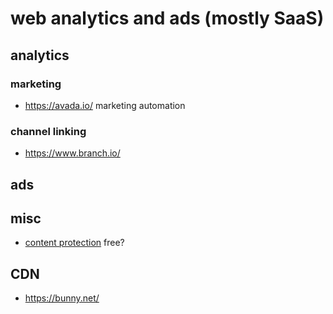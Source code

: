 # web analytics and ads (mostly SaaS)

## analytics

### marketing

* https://avada.io/ marketing automation

### channel linking

* https://www.branch.io/

## ads

## misc

* [content protection](https://www.dmca.com/) free?

## CDN

* https://bunny.net/
